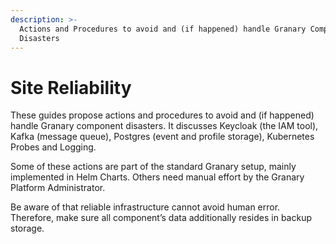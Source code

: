 ```yaml
---
description: >-
  Actions and Procedures to avoid and (if happened) handle Granary Component
  Disasters
---
```


# Site Reliability

These guides propose actions and procedures to avoid and \(if happened\) handle Granary component disasters. It discusses Keycloak \(the IAM tool\), Kafka \(message queue\), Postgres \(event and profile storage\), Kubernetes Probes and Logging.

Some of these actions are part of the standard Granary setup, mainly implemented in Helm Charts. Others need manual effort by the Granary Platform Administrator.

Be aware of that reliable infrastructure cannot avoid human error. Therefore, make sure all component’s data additionally resides in backup storage.

